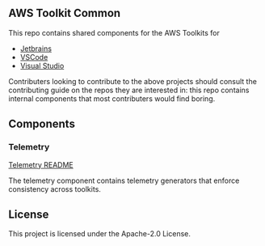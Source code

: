 ## AWS Toolkit Common

This repo contains shared components for the AWS Toolkits for

* [Jetbrains](https://github.com/aws/aws-toolkit-jetbrains)
* [VSCode](https://github.com/aws/aws-toolkit-vscode/)
* [Visual Studio](https://github.com/aws/aws-toolkit-visual-studio)

Contributers looking to contribute to the above projects should consult the contributing guide 
on the repos they are interested in: this repo contains internal components that most contributers
would find boring.

## Components

### Telemetry

[Telemetry README](telemetry/README.md)

The telemetry component contains telemetry generators that enforce consistency across toolkits. 

## License

This project is licensed under the Apache-2.0 License.
